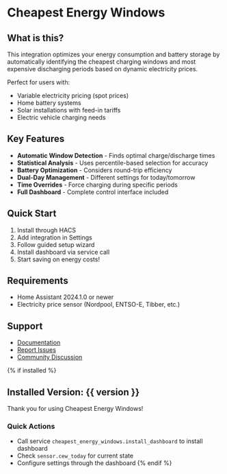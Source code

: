 # Cheapest Energy Windows

## What is this?

This integration optimizes your energy consumption and battery storage by automatically identifying the cheapest charging windows and most expensive discharging periods based on dynamic electricity prices.

Perfect for users with:
- Variable electricity pricing (spot prices)
- Home battery systems
- Solar installations with feed-in tariffs
- Electric vehicle charging needs

## Key Features

- **Automatic Window Detection** - Finds optimal charge/discharge times
- **Statistical Analysis** - Uses percentile-based selection for accuracy
- **Battery Optimization** - Considers round-trip efficiency
- **Dual-Day Management** - Different settings for today/tomorrow
- **Time Overrides** - Force charging during specific periods
- **Full Dashboard** - Complete control interface included

## Quick Start

1. Install through HACS
2. Add integration in Settings
3. Follow guided setup wizard
4. Install dashboard via service call
5. Start saving on energy costs!

## Requirements

- Home Assistant 2024.1.0 or newer
- Electricity price sensor (Nordpool, ENTSO-E, Tibber, etc.)

## Support

- [Documentation](https://github.com/yourusername/cheapest_energy_windows)
- [Report Issues](https://github.com/yourusername/cheapest_energy_windows/issues)
- [Community Discussion](https://community.home-assistant.io/)

{% if installed %}
## Installed Version: {{ version }}

Thank you for using Cheapest Energy Windows!

### Quick Actions
- Call service `cheapest_energy_windows.install_dashboard` to install dashboard
- Check `sensor.cew_today` for current state
- Configure settings through the dashboard
{% endif %}